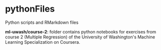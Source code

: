 # pythonFiles

Python scripts and RMarkdown files

**ml-uwash/course-2**: folder contains python notebooks for exercises from course 2 (Multiple Regression) of the 
University of Washington's Machine Learning Specialization on Coursera.
